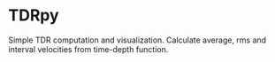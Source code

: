 # TDRpy
Simple TDR computation and visualization.
Calculate average, rms and interval velocities from time-depth function.
